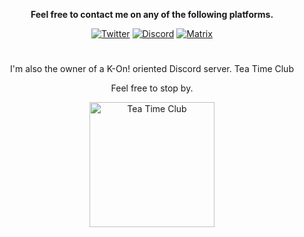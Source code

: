 <div align='center'>
  <p align='center'><strong>Feel free to contact me on any of the following platforms.</strong></p>
  <p>
    <a href='https://twitter.com/sailorzoop'>
			<img alt='Twitter' src='https://img.shields.io/badge/| sailorzoop-darkblue?&logo=twitter'></a>
    <a href=''>  
			<img alt='Discord' src='https://img.shields.io/badge/| SailorZoop%239082-purple?&logo=discord'></a>
		<a href='https://matrix.to/#/@sailorzoop:matrix.org'>
			<img alt='Matrix' src='https://img.shields.io/badge/| @sailorzoop:matrix.org-darkgreen?&logo=matrix'></a>
	</p>
	<h1></h1>
	<p align='center'>
		I'm also the owner of a K-On! oriented Discord server. Tea Time Club
	</p>
	<p align='center'>
		Feel free to stop by.
	</p>
	<a href='https://discord.gg/qpsYX58'>
		<img alt='Tea Time Club' src='https://yko.im/DEPH.png' width='200px'></a>
</div>
